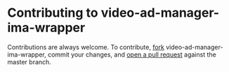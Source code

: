 # Contributing to video-ad-manager-ima-wrapper

Contributions are always welcome. To contribute, [fork](https://help.github.com/articles/fork-a-repo/) video-ad-manager-ima-wrapper,
commit your changes, and [open a pull request](https://help.github.com/articles/using-pull-requests/) against the
master branch.
